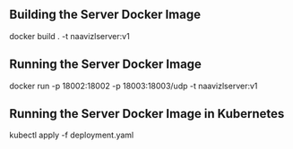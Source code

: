 Building the Server Docker Image
-----------------------
docker build . -t naavizlserver:v1

Running the Server Docker Image
------------
docker run -p 18002:18002 -p 18003:18003/udp -t naavizlserver:v1

Running the Server Docker Image in Kubernetes
------------
kubectl apply -f deployment.yaml